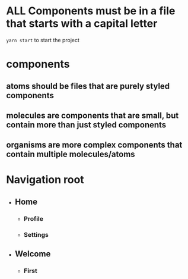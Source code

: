 # ALL Components must be in a file that starts with a capital letter

`yarn start` to start the project

# components
## atoms should be files that are purely styled components 
## molecules are components that are small, but contain more than just styled components
## organisms are more complex components that contain multiple molecules/atoms


# Navigation root
  - ## Home
    - ### Profile
    - ### Settings 
 - ## Welcome
    - ### First